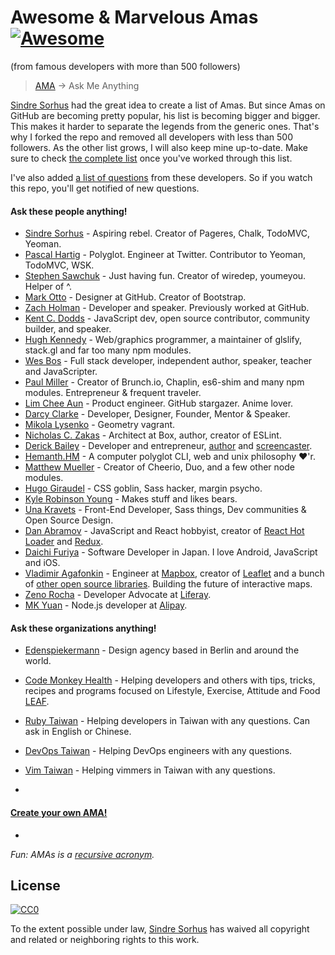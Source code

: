# Awesome & Marvelous Amas [![Awesome](https://cdn.rawgit.com/sindresorhus/awesome/d7305f38d29fed78fa85652e3a63e154dd8e8829/media/badge.svg)](https://github.com/sindresorhus/awesome)
(from famous developers with more than 500 followers)

> [AMA](https://en.wikipedia.org/wiki/Reddit#IAmA_and_AMA) → Ask Me Anything

[Sindre Sorhus](https://github.com/sindresorhus) had the great idea to create a list of Amas. But since Amas on GitHub are becoming pretty popular, his list is becoming bigger and bigger. This makes it harder to separate the legends from the generic ones. That's why I forked the repo and removed all developers with less than 500 followers. As the other list grows, I will also keep mine up-to-date. Make sure to check [the complete list](https://github.com/sindresorhus/amas) once you've worked through this list.

I've also added [a list of questions](questions.md) from these developers. So if you watch this repo, you'll get notified of new questions.

#### Ask these people anything!

- [Sindre Sorhus](https://github.com/sindresorhus/ama) - Aspiring rebel. Creator of Pageres, Chalk, TodoMVC, Yeoman.
- [Pascal Hartig](https://github.com/passy/ama) - Polyglot. Engineer at Twitter. Contributor to Yeoman, TodoMVC, WSK.
- [Stephen Sawchuk](https://github.com/stephenplusplus/ama) - Just having fun. Creator of wiredep, youmeyou. Helper of ^.
- [Mark Otto](https://github.com/mdo/ama) - Designer at GitHub. Creator of Bootstrap.
- [Zach Holman](https://github.com/holman/feedback) - Developer and speaker. Previously worked at GitHub.
- [Kent C. Dodds](https://github.com/kentcdodds/ama) - JavaScript dev, open source contributor, community builder, and speaker.
- [Hugh Kennedy](https://github.com/hughsk/ama) - Web/graphics programmer, a maintainer of glslify, stack.gl and far too many npm modules.
- [Wes Bos](https://github.com/wesbos/ama) - Full stack developer, independent author, speaker, teacher and JavaScripter.
- [Paul Miller](https://github.com/paulmillr/ama) - Creator of Brunch.io, Chaplin, es6-shim and many npm modules. Entrepreneur & frequent traveler.
- [Lim Chee Aun](https://github.com/cheeaun/ama) - Product engineer. GitHub stargazer. Anime lover.
- [Darcy Clarke](https://github.com/darcyclarke/ama) - Developer, Designer, Founder, Mentor & Speaker.
- [Mikola Lysenko](https://github.com/mikolalysenko/ama) - Geometry vagrant.
- [Nicholas C. Zakas](https://github.com/nzakas/ama) - Architect at Box, author, creator of ESLint.
- [Derick Bailey](https://github.com/derickbailey/ama) - Developer and entrepreneur, [author](http://derickbailey.com/publications) and [screencaster](http://watchmecode.com).
- [Hemanth.HM](https://github.com/hemanth/ama/) - A computer polyglot CLI, web and unix philosophy ❤️'r.
- [Matthew Mueller](https://github.com/matthewmueller/ama) - Creator of Cheerio, Duo, and a few other node modules.
- [Hugo Giraudel](https://github.com/hugogiraudel/ama) - CSS goblin, Sass hacker, margin psycho.
- [Kyle Robinson Young](https://github.com/shama/ama) - Makes stuff and likes bears.
- [Una Kravets](https://github.com/una/ama) - Front-End Developer, Sass things, Dev communities & Open Source Design.
- [Dan Abramov](https://github.com/gaearon/ama) - JavaScript and React hobbyist, creator of [React Hot Loader](https://github.com/gaearon/react-hot-loader) and [Redux](https://github.com/rackt/redux).
- [Daichi Furiya](https://github.com/wasabeef/ama) - Software Developer in Japan. I love Android, JavaScript and iOS.
- [Vladimir Agafonkin](https://github.com/mourner/ama) - Engineer at [Mapbox](https://www.mapbox.com/), creator of [Leaflet](http://leafletjs.com/) and a bunch of [other open source libraries](https://github.com/mourner/projects). Building the future of interactive maps.
- [Zeno Rocha](https://github.com/zenorocha/ama) - Developer Advocate at [Liferay](http://www.liferay.com/).
- [MK Yuan](https://github.com/fengmk2/ama) - Node.js developer at [Alipay](https://www.alipay.com).

#### Ask these organizations anything!

- [Edenspiekermann](https://github.com/edenspiekermann/ama) - Design agency based in Berlin and around the world.
- [Code Monkey Health](https://github.com/codemonkeyhealth/ama) - Helping developers and others with tips, tricks, recipes and programs focused on Lifestyle, Exercise, Attitude and Food [LEAF](http://codemonkeyhealth.com).
- [Ruby Taiwan](https://github.com/rubytaiwan/AMA) - Helping developers in Taiwan with any questions. Can ask in English or Chinese.
- [DevOps Taiwan](https://github.com/DevOpsTW/AMA) - Helping DevOps engineers with any questions.
- [Vim Taiwan](https://github.com/vim-tw/ama) - Helping vimmers in Taiwan with any questions.


-

#### [Create your own AMA!](create-ama.md)

-


*Fun: AMAs is a [recursive acronym](https://en.wikipedia.org/wiki/Recursive_acronym).*


## License

[![CC0](http://i.creativecommons.org/p/zero/1.0/88x31.png)](http://creativecommons.org/publicdomain/zero/1.0/)

To the extent possible under law, [Sindre Sorhus](http://sindresorhus.com) has waived all copyright and related or neighboring rights to this work.
